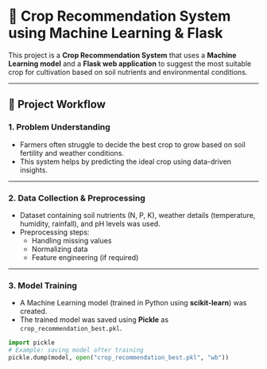 # 🌾 Crop Recommendation System using Machine Learning & Flask

This project is a **Crop Recommendation System** that uses a **Machine Learning model** and a **Flask web application** to suggest the most suitable crop for cultivation based on soil nutrients and environmental conditions.

---

## 📖 Project Workflow 

### **1. Problem Understanding**
- Farmers often struggle to decide the best crop to grow based on soil fertility and weather conditions.
- This system helps by predicting the ideal crop using data-driven insights.

---

### **2. Data Collection & Preprocessing**
- Dataset containing soil nutrients (N, P, K), weather details (temperature, humidity, rainfall), and pH levels was used.  
- Preprocessing steps:
  - Handling missing values
  - Normalizing data
  - Feature engineering (if required)

---

### **3. Model Training**
- A Machine Learning model (trained in Python using **scikit-learn**) was created.  
- The trained model was saved using **Pickle** as `crop_recommendation_best.pkl`.  

```python
import pickle
# Example: saving model after training
pickle.dump(model, open("crop_recommendation_best.pkl", "wb"))
